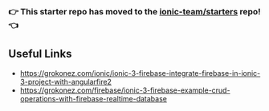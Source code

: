 ### :point_right: This starter repo has moved to the [ionic-team/starters](https://github.com/ionic-team/starters/tree/master/ionic-angular/official/blank) repo! :point_left:

## Useful Links
 - https://grokonez.com/ionic/ionic-3-firebase-integrate-firebase-in-ionic-3-project-with-angularfire2
 - https://grokonez.com/firebase/ionic-3-firebase-example-crud-operations-with-firebase-realtime-database
